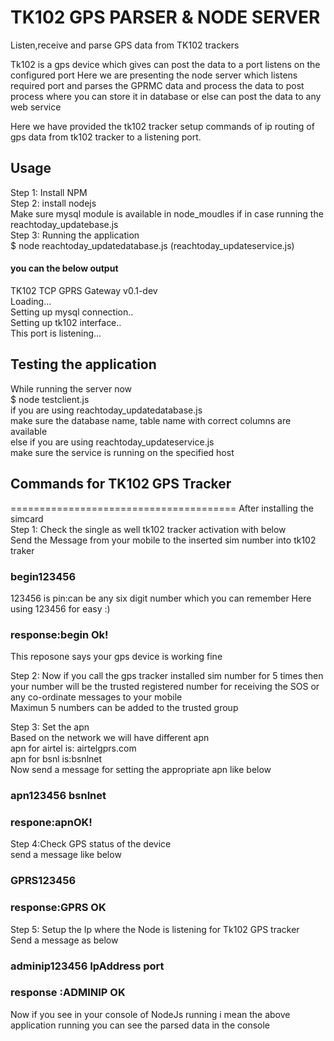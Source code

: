 

# TK102 GPS PARSER & NODE SERVER
Listen,receive and parse GPS data from TK102 trackers

Tk102 is a gps device which gives can post the data to a port listens on the configured port
Here we are presenting the node server which listens required port and parses the GPRMC data and 
process the data to post process where you can store it in database or else can post the data to any web service

Here we have provided the tk102 tracker setup commands of ip routing of gps data from tk102 tracker to a listening port.
   
## Usage
Step 1: Install NPM <br/>
Step 2: install nodejs <br/>
Make sure mysql module is available in node_moudles if in case running the reachtoday_updatebase.js<br/>
Step 3: Running the application<br/>
$ node reachtoday_updatedatabase.js (reachtoday_updateservice.js)<br/>
#### you can the below output<br/>
TK102 TCP GPRS Gateway v0.1-dev<br/>
Loading...<br/>
Setting up mysql connection..<br/>
Setting up tk102 interface..<br/>
This port is listening...<br/>

## Testing the application 
While running the server now<br/> 
$ node testclient.js<br/>
if you are using reachtoday_updatedatabase.js<br/>
make sure the database name, table name with correct columns are available <br/>
else if you are using reachtoday_updateservice.js<br/>
make sure the service is running on the specified host<br/>

## Commands for TK102 GPS Tracker 
=======================================
After installing the simcard<br>
Step 1: Check the single as well tk102 tracker activation with below<br/>
Send the Message from your mobile to the inserted sim number into tk102 traker<br/>
### begin123456 <br/>
123456 is pin:can be any six digit number which you can remember Here using 123456 for easy :)<br>
### response:begin Ok!<br/>
This reposone says your gps device is working fine<br/>

Step 2: Now if you call the gps tracker installed sim number for 5 times then your number will be the trusted registered number for receiving the SOS or any co-ordinate messages to your mobile<br>
Maximun 5 numbers can be added to the trusted group <br>

Step 3: Set the apn<br>
Based on the network we will have different apn<br>
apn for airtel is: airtelgprs.com<br>
apn for bsnl is:bsnlnet<br>
Now send a message for setting the appropriate apn like below
### apn123456 bsnlnet
### respone:apnOK!<br/>

Step 4:Check GPS status of the device<br/>
send a message like below<br/>
### GPRS123456<br/>
### response:GPRS OK <br/>

Step 5: Setup the Ip where the Node is listening for Tk102 GPS tracker<br>
Send a message as below<br>
### adminip123456 IpAddress port<br/>
### response :ADMINIP OK<br/>

Now if you see in your console of NodeJs running i mean the above application running you can see the parsed data in the console
